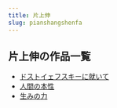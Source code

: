 ```yaml
---
title: 片上伸
slug: pianshangshenfa
---
```


## 片上伸の作品一覧

- [ドストイェフスキーに就いて](dosutoiehusukinijiuite07)
- [人間の本性](renjiannobenxingb6)
- [生みの力](shengminoli28)
